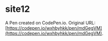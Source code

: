 # site12

A Pen created on CodePen.io. Original URL: [https://codepen.io/wxhbyhkk/pen/mdGegVM](https://codepen.io/wxhbyhkk/pen/mdGegVM).

